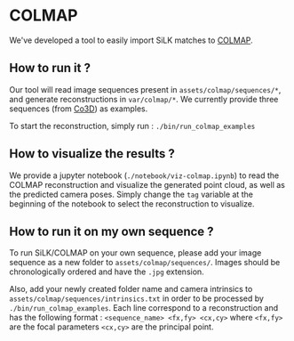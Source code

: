 # COLMAP

We've developed a tool to easily import SiLK matches to [COLMAP](https://colmap.github.io/).

## How to run it ?

Our tool will read image sequences present in `assets/colmap/sequences/*`, and generate reconstructions in `var/colmap/*`.
We currently provide three sequences (from [Co3D](https://ai.meta.com/datasets/CO3D-dataset/)) as examples.

To start the reconstruction, simply run : `./bin/run_colmap_examples`

## How to visualize the results ?

We provide a jupyter notebook (`./notebook/viz-colmap.ipynb`) to read the COLMAP reconstruction and visualize the generated point cloud, as well as the predicted camera poses. Simply change the `tag` variable at the beginning of the notebook to select the reconstruction to visualize.

## How to run it on my own sequence ?

To run SiLK/COLMAP on your own sequence, please add your image sequence as a new folder to `assets/colmap/sequences/`.
Images should be chronologically ordered and have the `.jpg` extension.

Also, add your newly created folder name and camera intrinsics to `assets/colmap/sequences/intrinsics.txt` in order to be processed by `./bin/run_colmap_examples`.
Each line correspond to a reconstruction and has the following format : `<sequence_name> <fx,fy> <cx,cy>` where `<fx,fy>` are the focal parameters `<cx,cy>` are the principal point. 
